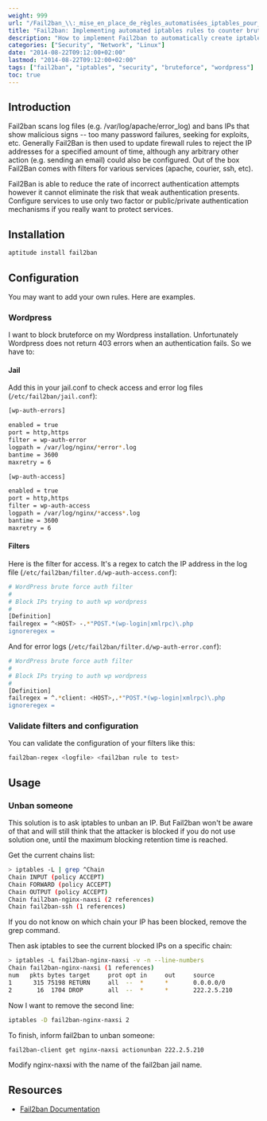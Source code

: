 ```yaml
---
weight: 999
url: "/Fail2ban_\\:_mise_en_place_de_règles_automatisées_iptables_pour_contrer_les_attaques_par_bruteforce/"
title: "Fail2ban: Implementing automated iptables rules to counter bruteforce attacks"
description: "How to implement Fail2ban to automatically create iptables rules that block IP addresses attempting bruteforce attacks on your services."
categories: ["Security", "Network", "Linux"]
date: "2014-08-22T09:12:00+02:00"
lastmod: "2014-08-22T09:12:00+02:00"
tags: ["fail2ban", "iptables", "security", "bruteforce", "wordpress"]
toc: true
---
```


## Introduction

Fail2ban scans log files (e.g. /var/log/apache/error_log) and bans IPs that show malicious signs -- too many password failures, seeking for exploits, etc. Generally Fail2Ban is then used to update firewall rules to reject the IP addresses for a specified amount of time, although any arbitrary other action (e.g. sending an email) could also be configured. Out of the box Fail2Ban comes with filters for various services (apache, courier, ssh, etc).

Fail2Ban is able to reduce the rate of incorrect authentication attempts however it cannot eliminate the risk that weak authentication presents. Configure services to use only two factor or public/private authentication mechanisms if you really want to protect services.

## Installation

```bash
aptitude install fail2ban
```

## Configuration

You may want to add your own rules. Here are examples.

### Wordpress

I want to block bruteforce on my Wordpress installation. Unfortunately Wordpress does not return 403 errors when an authentication fails. So we have to:

#### Jail

Add this in your jail.conf to check access and error log files (`/etc/fail2ban/jail.conf`):

```bash
[wp-auth-errors]

enabled = true
port = http,https
filter = wp-auth-error
logpath = /var/log/nginx/*error*.log
bantime = 3600
maxretry = 6

[wp-auth-access]

enabled = true
port = http,https
filter = wp-auth-access
logpath = /var/log/nginx/*access*.log
bantime = 3600
maxretry = 6
```

#### Filters

Here is the filter for access. It's a regex to catch the IP address in the log file (`/etc/fail2ban/filter.d/wp-auth-access.conf`):

```bash
# WordPress brute force auth filter
#
# Block IPs trying to auth wp wordpress
#
[Definition]
failregex = ^<HOST> -.*"POST.*(wp-login|xmlrpc)\.php
ignoreregex =
```

And for error logs (`/etc/fail2ban/filter.d/wp-auth-error.conf`):

```bash
# WordPress brute force auth filter
#
# Block IPs trying to auth wp wordpress
#
[Definition]
failregex = ^.*client: <HOST>,.*"POST.*(wp-login|xmlrpc)\.php
ignoreregex =
```

### Validate filters and configuration

You can validate the configuration of your filters like this:

```bash
fail2ban-regex <logfile> <fail2ban rule to test>
```

## Usage

### Unban someone

This solution is to ask iptables to unban an IP. But Fail2ban won't be aware of that and will still think that the attacker is blocked if you do not use solution one, until the maximum blocking retention time is reached.

Get the current chains list:

```bash
> iptables -L | grep ^Chain
Chain INPUT (policy ACCEPT)
Chain FORWARD (policy ACCEPT)
Chain OUTPUT (policy ACCEPT)
Chain fail2ban-nginx-naxsi (2 references)
Chain fail2ban-ssh (1 references)
```

If you do not know on which chain your IP has been blocked, remove the grep command.

Then ask iptables to see the current blocked IPs on a specific chain:

```bash
> iptables -L fail2ban-nginx-naxsi -v -n --line-numbers
Chain fail2ban-nginx-naxsi (1 references)
num   pkts bytes target     prot opt in     out     source               destination         
1      315 75198 RETURN     all  --  *      *       0.0.0.0/0            0.0.0.0/0           
2       16  1704 DROP       all  --  *      *       222.2.5.210          0.0.0.0/0
```

Now I want to remove the second line:

```bash
iptables -D fail2ban-nginx-naxsi 2
```

To finish, inform fail2ban to unban someone:

```bash
fail2ban-client get nginx-naxsi actionunban 222.2.5.210
```

Modify nginx-naxsi with the name of the fail2ban jail name.

## Resources
- [Fail2ban Documentation](/pdf/fail2ban.pdf)
